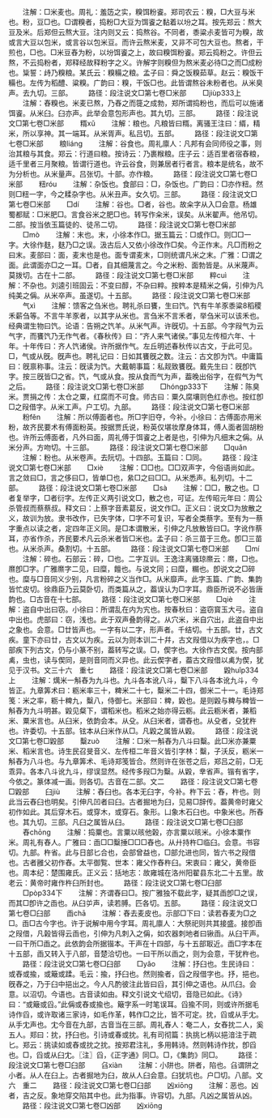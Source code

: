 <!-- { "loadSidebar": true } -->
　　注解：□米麦也。周礼：羞笾之实，糗饵粉餈。郑司农云：糗，□大豆与米也。粉，豆□也。□谓糗者，捣粉□大豆为饵餈之黏着以坋之耳。按先郑云：熬大豆及米。后郑但云熬大豆。注内则又云：捣熬谷。不同者，黍粱尗麦皆可为糗，故或言大豆以包米，或言谷以包米豆。而许云熬米麦，又非不可包大豆也。熬者，干煎也，□也。□米豆舂为粉，以坋饵餈之上，故曰糗饵粉餈。郑云捣粉之。许但云熬，不云捣粉者，郑释经故释粉字之义。许解字则糗但为熬米麦必待□之而□成粉也。粊誓：歭乃糗粮。某氏云：糗糒之粮。孟子曰：舜之饭糗茹草。赵云：糗饭干糒也。左传为稻醴、粱糗。广韵曰：糗，干饭□也。此皆谓熬谷未粉者也。从米臭声。去九切。三部。
　　路径：段注说文□第七卷□米部
　　□jiùp333上
　　注解：舂糗也。米麦已熬，乃舂之而簁之成勃，郑所谓捣粉也，而后可以施诸饵餈。从米臼。臼亦声。此举会意包形声也。其九切。三部。
　　路径：段注说文□第七卷□米部
　　糈xǔ
　　注解：粮也。凡粮皆曰糈。离骚王注曰：縃，精米，所以享神。其一端耳。从米胥声。私吕切。五部。
　　路径：段注说文□第七卷□米部
　　粮liánɡ
　　注解：谷食也。周礼廪人：凡邦有会同师役之事，则治其粮与其食。郑云：行道曰粮。按诗云：乃裹糇粮。庄子云：适百里者宿舂粮，适千里者三月聚粮。皆谓行道也。许云谷食，则兼居者行者言。粮本是统名，故不为分析也。从米量声。吕张切。十部。亦作粮。
　　路径：段注说文□第七卷□米部
　　粈róu
　　注解：杂饭也。食部曰：□，杂饭也。广韵曰：□亦作粈。然则□粈一字，今之糅杂字也。从米丑声。女久切。三部。
　　路径：段注说文□第七卷□米部
　　□dí
　　注解：谷也。□者，谷也。故籴字从入□会意。杨雄蜀都赋：□米肥□。言食谷米之肥□也。转写作籴米，误矣。从米翟声。他吊切。二部。按当依玉篇徒的、徒吊二切。
　　路径：段注说文□第七卷□米部
　　□mò
　　注解：末也。末，小徐本作□。据玉篇云：□或作□。则□□一字。大徐作麸，麸乃□之误。汲古后人又依小徐改作□矣。今正作末。凡□而粉之曰末。麦部曰：面，麦末也是也。面专谓麦末，□则统谓凡米之末。广雅：□谓之面。此谓面亦□之一耳。□者，自其细蔑言之。今之米粉、面勃皆是。从米蔑声。莫拨切。古在十二部。
　　路径：段注说文□第七卷□米部
　　粹cuì
　　注解：不杂也。刘逵引班固云：不变曰醇，不杂曰粹。按粹本是精米之偁，引伸为凡纯美之偁。从米卒声。虽遂切。十五部。
　　路径：段注说文□第七卷□米部
　　气xì
　　注解：馈客之刍米也。聘礼杀曰饔，生曰饩。饩有牛羊豕黍粱8稻稷禾薪刍等。不言牛羊豕者，以其字从米也。言刍米不言禾者，举刍米可以该禾也。经典谓生物曰饩。论语：告朔之饩羊。从米气声。许旣切。十五部。今字叚气为云气字，而饔饩乃无作气者。《春秋传》曰：“齐人来气诸侯。”事见左传桓六年、十年。十年传曰：齐人饩诸侯。许所据作气。左丘明述春秋传以古文，于此可见。□，气或从旣。旣声也。聘礼记曰：日如其饔旣之数。注云：古文卽为饩。中庸篇曰：旣禀称事。注云：旣读为饩。大戴朝事篇：私觌致饔旣。戴先生曰：旣卽饩字。按三旣皆□之省。饩，气或从食。按从食而气为声，葢晚出俗字，在假气为气之后。
　　路径：段注说文□第七卷□米部
　　□hónɡp333下
　　注解：陈臭米。贾捐之传：太仓之粟，红腐而不可食。师古曰：粟久腐壤则色红赤也。按红卽□之叚借字。从米工声。户工切。九部。
　　路径：段注说文□第七卷□米部
　　粉fěn
　　注解：所以傅面者也。所□字旧夺，今补。小徐曰：古傅面亦用米粉，故齐民要术有傅面粉英。按据贾氏说，粉英仅堪妆摩身体耳，傅人面者固胡粉也。许所云傅面者，凡外曰面，周礼傅于饵餈之上者是也，引伸为凡细末之偁。从米分声。方吻切。十三部。
　　路径：段注说文□第七卷□米部
　　□quǎn
　　注解：粉也。从米卷声。去阮切。十四部。玉篇曰：□同。
　　路径：段注说文□第七卷□米部
　　□xiè
　　注解：□□也。□□双声字，今俗语尚如此。言之敛曰□，言之侈曰□，皆单□也，絫□之曰□□。从米悉声。私列切。十二部。
　　路径：段注说文□第七卷□米部
　　□sà
　　注解：□□，散之也。□者复举字，□者衍字。左传正义两引说文□，散之也，可证。左传昭元年曰：周公杀管叔而蔡蔡叔。释文曰：上蔡字音素葛反，说文作□。正义曰：说文□为放散之义，故训为放。隶书改作，已失字体，□字不可复识，写者全类蔡字。至有为一蔡字重点以读之者，定四年正义同。是□本谓散米，引伸之凡放散皆曰□。字讹作蔡耳，亦省作杀，齐民要术凡云杀米者皆□米也。孟子曰：杀三苗于三危。卽□三苗也。从米杀声。桑割切。十五部。
　　路径：段注说文□第七卷□米部
　　□mí
　　注解：碎也。石部云：碎，□也。二字互训。王逸注离骚琼爢云：爢，□也。爢卽□字。广雅爢字二见，曰糜，饘也。与说文同；曰糜，糏也。卽说文之□碎也。糜与□音同义少别，凡言粉碎之义当作□。从米靡声。此字玉篇、广韵、集韵皆忙皮切。徐鼎臣乃云莫卧切，而类篇从之，葢误认为□字耳。鼎臣所说不必皆唐韵也。□古音在十七部。
　　路径：段注说文□第七卷□米部
　　□qiè
　　注解：盗自中出曰窃。小徐曰：所谓乱在内为宄也。按春秋曰：盗窃寳玉大弓。盗自中出也。虎部曰：窃，浅也。此于双声叠韵得之。从穴米，米自穴出，此盗自中出之象也。会意。□廿皆声也。一字有以二字，形声者。千结切。十五部。廿，古文疾。童下亦曰廿，古文以为疾。云以为则本训二十幷，古文叚借以为疾字也，。□部疾下列古文，仍与小篆不别，葢转写之误。□，偰字也。大徐作古文偰。按禸部禼，虫也，读与偰同，是则音同而义异也。此云偰字者，葢古文叚借以禼为偰，犹见于汉书。文三十六　重七
　　路径：段注说文□第七卷□米部
　　毇huǐp334上
　　注解：燤米一斛舂为九斗也。九斗各本讹八斗，糳下八斗各本讹九斗，今皆正。九章筭术曰：粝米率三十，粺米二十七，糳米二十四，御米二十一。毛诗郑笺：米之率，粝十粺九，糳八，侍御七。米部曰：粺，毇也。是则毇与粺与粺皆一斛舂为九斗明甚。毇见粲下，谓稻米也。稻米之始亦得云粝。此云粝米者，兼稻米、粟米言也。从臼米，依韵会本。从殳。从臼米者，谓舂也。从殳者，殳犹杵也。许委切。十五部。铉本从臼米作从□。凡毇之属皆从毇。
　　路径：段注说文□第七卷□毇部
　　糳zuò
　　注解：□米一斛舂为八斗曰糳。此□米亦兼粟米、稻米言也。诗生民召旻音义、左传桓二年音义皆引字林：糳，子沃反，粝米一斛舂为八斗也。与九章筭术、毛诗郑笺皆合。然则许在张苍之后，郑吕之前，□无乖异。各本八斗讹九斗，缪误显然。经传多叚□为糳。从毇，丵省声。锴有省字，今依之。篆体减一画。则各切。古音在二部。文二
　　路径：段注说文□第七卷□毇部
　　臼jiù
　　注解：舂臼也。各本无臼字，今补。杵下云：舂，杵也。则此当云舂臼也明矣。引伸凡凹者曰臼。古者掘地为臼，见易□辞传。葢黄帝时雍父初作如此。其后穿木石。或穿木，或穿石。象形。凵象木石臼也。中象米也。所舂也。其九切。三部。凡臼之属皆从臼。
　　路径：段注说文□第七卷□臼部
　　舂chōnɡ
　　注解：捣粟也。言粟以晐他榖，亦言粟以晐米。小徐本粟作米。周礼有舂人。广雅曰：臿□□糳捶□□□舂也。从廾持杵□临臼。会意。书容切。九部。杵省。此与日部匕合也，会部曾益也，□部允进也同，皆六书之叚借也。古者雝父初作舂。太平御覧、世本：雍父作舂杵臼。宋衷曰：雍父，黄帝臣也。周本纪：楚围雍氏。正义云：括地志：故雍城在洛州阳翟县东北二十五里。故老云：黄帝时雍作杵臼所封也。
　　路径：段注说文□第七卷□臼部
　　□pòp334下
　　注解：齐谓舂曰□。按广雅独不载此字，疑其臿卽□之误，而其□卽许之臿也。从臼屰声，读若膊。匹各切。五部。
　　路径：段注说文□第七卷□臼部
　　臿chā
　　注解：舂去麦皮也。示部□下曰：读若舂麦为□之□。臿□古今字也。许于说解中用今字耳。周礼廪人：大祭祀则共其接盛。接卽臿之叚借，凡榖皆得云臿也，引伸为凡刺入之偁，如农器刺地者曰锹臿。从臼干声。一曰干所□臿之。此依韵会所据锴本。干声在十四部，与十五部冣近。臿□字本在十五部，臿又转入于八部，音楚洽切也。一曰干所以臿之，则为会意，干犹杵也。
　　路径：段注说文□第七卷□臼部
　　□yǎo
　　注解：抒臼也。生民诗曰：或舂或揄，或簸或蹂。毛云：揄，抒臼也。然则揄者，舀之叚借字也。抒，挹也。旣舂之，乃于臼中挹出之。今人凡酌彼注此皆曰舀，其引伸之语也。从爪臼。会意。以沼切。今语也。古音读如由。释文引说文弋绍切，音隐已如此。《诗》曰：“或簸或舀。”此偁或舂或揄也。簸字系一时笔误耳。舀揄不同，则或许所据毛诗作舀，或许取诸三家诗，如毛作革，韩作□之比，皆不可定。抌，舀或从手冘。从手冘声也。冘今音在九部，古音当在三部。周礼舂人：奄二人，女舂抌二人，奚五人。郑曰：抌，抒臼也。引诗或春或抌。礼有司彻篇：执挑匕柄以挹湆注于疏匕。郑云：挑读如或舂或抌之抌。按郑君注礼，多用韩诗。然则韩诗作抌，卽舀也。□，舀或从臼冘。〖注〗舀，《正字通》同□。□，《集韵》同□。
　　路径：段注说文□第七卷□臼部
　　臽xiàn
　　注解：小阱也。阱者，陷也。臽谓阱之小者。从人在臼上。古者掘地为臼，故从人臼会意。臼犹坑也。户□切。八部。文六　重二
　　路径：段注说文□第七卷□臼部
　　凶xiōnɡ
　　注解：恶也。凶者，吉之反。象地穿交陷其中也。此为指事。许容切。九部。凡凶之属皆从凶。
　　路径：段注说文□第七卷□凶部
　　凶xiōnɡ
